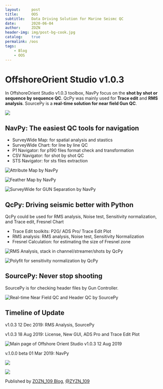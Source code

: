 ```yaml
---
layout:     post
title:      OOS
subtitle:   Data Driving Solution for Marine Seismc QC
date:       2020-06-04
author:     ZOZN
header-img: img/post-bg-cook.jpg
catalog:    true
permalink: /oos
tags:
    - Blog
    - OOS
---
```




# OffshoreOrient Studio v1.0.3

In OffshoreOrient Studio v1.0.3 toolbox, NavPy focus on the **shot by shot or sequence by sequence QC**. QcPy was mainly used for **Trace edit** and **RMS analysis**. SourcePy is  a **real-time  solution for near field Gun QC**.

![](\img\OOS\NavPy_SurveyWide_Cross-line_QC_package_Introduction-1024x576.png)

## NavPy: The easiest QC tools for navigation

- SurveyWide Map: for spatial analysis and stastics
- SurveyWide Chart: for line by line QC
- P1 Navigator: for p190 files format check and transformation
- CSV Navigator: for shot by shot QC
- STS Navigator: for sts files extraction

![Attribute Map by NavPy](\img\OOS\oos_attributemap.png)

![Feather Map by NavPy](\img\OOS\oos_feather.png)

![SurveyWide for GUN Separation by NavPy](\img\OOS\oos_surveywide.png)

## QcPy: Driving seismic better with Python 

QcPy could be used for RMS analysis, Noise test, Sensitivity normalization, and Trace edit, Fresnel Chart

- Trace Edit toolkits: P2G/ ADS Pro/ Trace Edit Plot
- RMS analysis:  RMS analysis, Noise test, Sensitivity Normalization
- Fresnel Calculation: for estimating the size of Fresnel zone

![RMS Analysis, stack in channel/streamer/shots by QcPy](\img\OOS\oos_rms.png)

![Polyfit for sensitivity normalization by QcPy](\img\OOS\oos_polyfit.png)

## SourcePy: Never stop shooting

SourcePy is for checking header files by Gun Controller.

![Real-time Near Field QC and Header QC by SourcePy](\img\OOS\oos_sourcepy.png)

## Timeline of Update

v1.0.3 12 Dec 2019: RMS Analysis, SourcePy

v1.0.3 18 Aug 2019: License, New GUI, ADS Pro and Trace Edit Plot

![Main page of Offshore Orient Studio v1.0.3 12 Aug 2019](\img\OOS\oos_mainpage.png)

v.1.0.0 beta 01 Mar 2019: NavPy

![](\img\OOS\NavPy_SurveyWide_Cross-line_QC_package_Introduction1-1024x576.png)

![](img\OOS\NavPy_SurveyWide_Cross-line_QC_package_Introduction2-1024x576.png)



Published by [ZOZN_109 Blog](http://offshoreorient.xyz), [@ZYZN_109](http://github.com/liuh886)